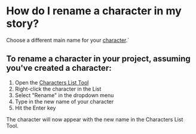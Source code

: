 # How do I rename a character in my story?
Choose a different main name for your [character]().`

## To rename a character in your project, assuming you've created a character:

1. Open the [Characters List Tool]()
2. Right-click the character in the List
3. Select "Rename" in the dropdown menu
4. Type in the new name of your character
5. Hit the Enter key

The character will now appear with the new name in the Characters List Tool.